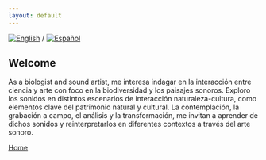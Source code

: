 ```yaml
---
layout: default
---
```


[![English](https://pepiamodeo.github.io/img/united-kingdom.png)](https://pepiamodeo.github.io/index.html)
 / 
[![Español](https://pepiamodeo.github.io/img/argentina.png)](https://pepiamodeo.github.io/es/index.html)

## Welcome

As a biologist and sound artist, me interesa indagar en la interacción entre ciencia y arte con foco en la biodiversidad y los paisajes sonoros. Exploro los sonidos en distintos escenarios de interacción naturaleza-cultura, como elementos clave del patrimonio natural y cultural. La contemplación, la grabación a campo, el análisis y la transformación, me invitan a aprender de dichos sonidos y reinterpretarlos en diferentes contextos a través del arte sonoro.

[Home](./)